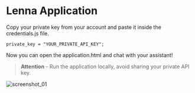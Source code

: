 # Lenna Application

Copy your private key from your account and paste it inside the credentials.js file.
```
private_key = "YOUR_PRIVATE_API_KEY";
```
Now you can open the application.html and chat with your assistant!

> **Attention** - Run the application locally, avoid sharing your private API key.

![screenshot_01](https://user-images.githubusercontent.com/39966096/136834222-4ee972b2-88e5-4211-949a-b95e086b9a43.png)
